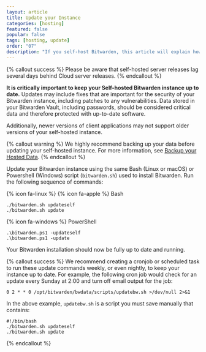 ```yaml
---
layout: article
title: Update your Instance
categories: [hosting]
featured: false
popular: false
tags: [hosting, update]
order: "07"
description: "If you self-host Bitwarden, this article will explain how to keep your password manager up to date. "
---
```


{% callout success %}
Please be aware that self-hosted server releases lag several days behind Cloud server releases.
{% endcallout %}

**It is critically important to keep your Self-hosted Bitwarden instance up to date.** Updates may include fixes that are important for the security of your Bitwarden instance, including patches to any vulnerabilities. Data stored in your Bitwarden Vault, including passwords, should be considered critical data and therefore protected with up-to-date software.

 Additionally, newer versions of client applications may not support older versions of your self-hosted instance.

{% callout warning %}
We highly recommend backing up your data before updating your self-hosted instance. For more information, see [Backup your Hosted Data]({{site.baseurl}}/article/backup-on-premise/).
{% endcallout %}

Update your Bitwarden instance using the same Bash (Linux or macOS) or Powershell (Windows) script (`bitwarden.sh`) used to install Bitwarden. Run the following sequence of commands:

{% icon fa-linux %} {% icon fa-apple %} Bash

    ./bitwarden.sh updateself
    ./bitwarden.sh update

{% icon fa-windows %} PowerShell

    .\bitwarden.ps1 -updateself
    .\bitwarden.ps1 -update

Your Bitwarden installation should now be fully up to date and running.

{% callout success %}
We recommend creating a cronjob or scheduled task to run these update commands weekly, or even nightly, to keep your instance up to date. For example, the following cron job would check for an update every Sunday at 2:00 and turn off email output for the job:

```
0 2 * * 0 /opt/bitwarden/bwdata/scripts/updatebw.sh >/dev/null 2>&1
```

In the above example, `updatebw.sh` is a script you must save manually that contains:

```
#!/bin/bash
./bitwarden.sh updateself
./bitwarden.sh update
```
{% endcallout %}
